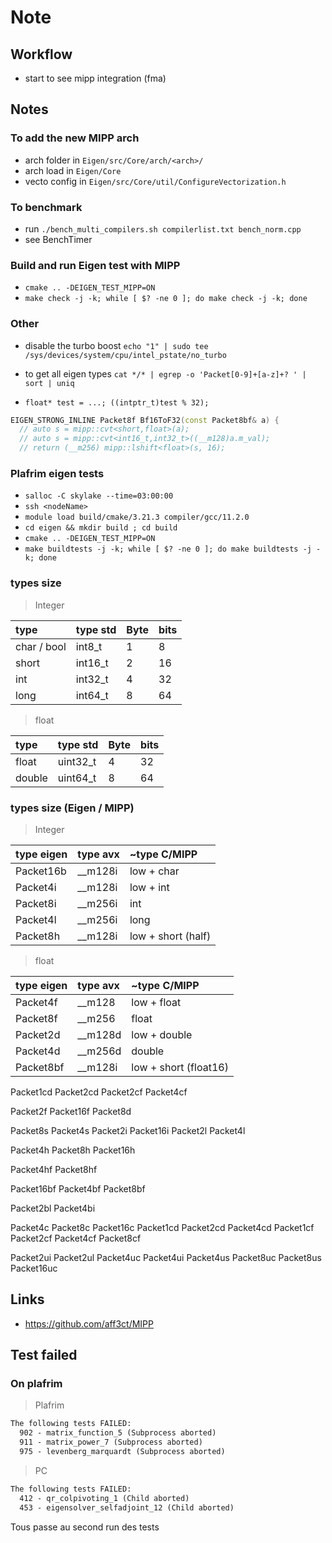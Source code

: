 # Note

## Workflow

* start to see mipp integration (fma)

## Notes

### To add the new MIPP arch

* arch folder in `Eigen/src/Core/arch/<arch>/`
* arch load in `Eigen/Core`
* vecto config in `Eigen/src/Core/util/ConfigureVectorization.h`

### To benchmark

* run `./bench_multi_compilers.sh compilerlist.txt bench_norm.cpp`
* see BenchTimer

### Build and run Eigen test with MIPP

* `cmake .. -DEIGEN_TEST_MIPP=ON`
* `make check -j -k; while [ $? -ne 0 ]; do make check -j -k; done`

### Other

* disable the turbo boost `echo "1" | sudo tee /sys/devices/system/cpu/intel_pstate/no_turbo`
* to get all eigen types `cat */* | egrep -o 'Packet[0-9]+[a-z]+? ' | sort | uniq`

* `float* test = ...; ((intptr_t)test % 32);`

```c++
EIGEN_STRONG_INLINE Packet8f Bf16ToF32(const Packet8bf& a) {
  // auto s = mipp::cvt<short,float>(a);
  // auto s = mipp::cvt<int16_t,int32_t>((__m128)a.m_val);
  // return (__m256) mipp::lshift<float>(s, 16);
```

### Plafrim eigen tests

* `salloc -C skylake --time=03:00:00`
* `ssh <nodeName>`
* `module load build/cmake/3.21.3 compiler/gcc/11.2.0`
* `cd eigen && mkdir build ; cd build`
* `cmake .. -DEIGEN_TEST_MIPP=ON`
* `make buildtests -j -k; while [ $? -ne 0 ]; do make buildtests -j -k; done`

### types size

> Integer

| type        | type std | Byte | bits |
|:------------|:---------|:-----|:-----|
| char / bool | int8_t   | 1    | 8    |
| short       | int16_t  | 2    | 16   |
| int         | int32_t  | 4    | 32   |
| long        | int64_t  | 8    | 64   |

> float

| type   | type std | Byte | bits |
|:-------|:---------|:-----|:-----|
| float  | uint32_t | 4    | 32   |
| double | uint64_t | 8    | 64   |

### types size (Eigen / MIPP)

> Integer

| type eigen | type avx | ~type C/MIPP       |
|:-----------|:---------|:-------------------|
| Packet16b  | __m128i  | low + char         |
| Packet4i   | __m128i  | low + int          |
| Packet8i   | __m256i  | int                |
| Packet4l   | __m256i  | long               |
| Packet8h   | __m128i  | low + short (half) |

> float

| type eigen | type avx | ~type C/MIPP          |
|:-----------|:---------|:----------------------|
| Packet4f   | __m128   | low + float           |
| Packet8f   | __m256   | float                 |
| Packet2d   | __m128d  | low + double          |
| Packet4d   | __m256d  | double                |
| Packet8bf  | __m128i  | low + short (float16) |

<!-- Complex -->
Packet1cd
Packet2cd
Packet2cf
Packet4cf

<!-- other -->

<!-- float, double -->
Packet2f
Packet16f
Packet8d

<!-- short?, int, long -->
Packet8s
Packet4s
Packet2i
Packet16i
Packet2l
Packet4l

<!-- half -->
Packet4h
Packet8h
Packet16h

Packet4hf
Packet8hf

<!-- BFloat https://en.wikipedia.org/wiki/Bfloat16_floating-point_format -->
Packet16bf
Packet4bf
Packet8bf

<!-- ? -->
Packet2bl
Packet4bi

<!-- Complex -->
Packet4c
Packet8c
Packet16c
Packet1cd
Packet2cd
Packet4cd
Packet1cf
Packet2cf
Packet4cf
Packet8cf

<!-- unsigned -->
Packet2ui
Packet2ul
Packet4uc
Packet4ui
Packet4us
Packet8uc
Packet8us
Packet16uc

## Links

* <https://github.com/aff3ct/MIPP>

## Test failed

### On plafrim

> Plafrim

```txt
The following tests FAILED:
  902 - matrix_function_5 (Subprocess aborted)
  911 - matrix_power_7 (Subprocess aborted)
  975 - levenberg_marquardt (Subprocess aborted)
```

> PC

```txt
The following tests FAILED:
  412 - qr_colpivoting_1 (Child aborted)
  453 - eigensolver_selfadjoint_12 (Child aborted)
```

Tous passe au second run des tests
